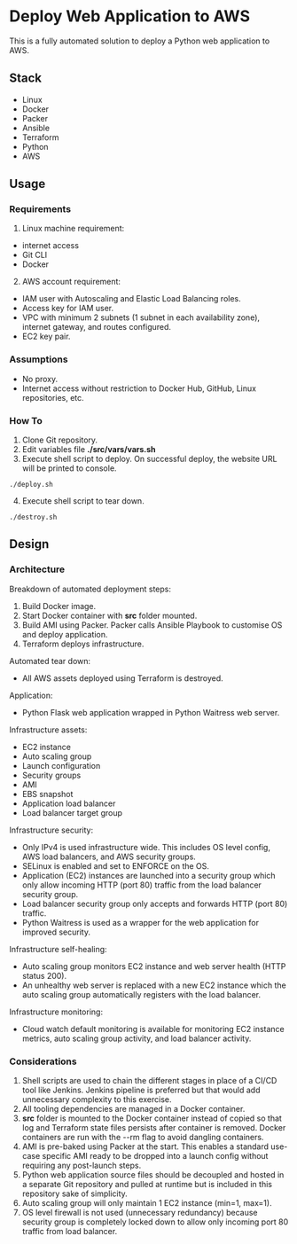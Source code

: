 # Deploy Web Application to AWS

This is a fully automated solution to deploy a Python web application to AWS.

## Stack

* Linux
* Docker
* Packer
* Ansible
* Terraform
* Python
* AWS

## Usage

### Requirements

1. Linux machine requirement:

* internet access
* Git CLI
* Docker

2. AWS account requirement:

* IAM user with Autoscaling and Elastic Load Balancing roles.
* Access key for IAM user.
* VPC with minimum 2 subnets (1 subnet in each availability zone), internet gateway, and routes configured.
* EC2 key pair.

### Assumptions

* No proxy.
* Internet access without restriction to Docker Hub, GitHub, Linux repositories, etc.

### How To

1. Clone Git repository.
2. Edit variables file **./src/vars/vars.sh**
3. Execute shell script to deploy. On successful deploy, the website URL will be printed to console.
```
./deploy.sh
```
4. Execute shell script to tear down.
```
./destroy.sh
```

## Design

### Architecture

Breakdown of automated deployment steps:

1. Build Docker image.
2. Start Docker container with **src** folder mounted.
3. Build AMI using Packer. Packer calls Ansible Playbook to customise OS and deploy application.
4. Terraform deploys infrastructure.

Automated tear down:

* All AWS assets deployed using Terraform is destroyed.

Application:

* Python Flask web application wrapped in Python Waitress web server.

Infrastructure assets:

* EC2 instance
* Auto scaling group
* Launch configuration
* Security groups
* AMI
* EBS snapshot
* Application load balancer
* Load balancer target group

Infrastructure security:

* Only IPv4 is used infrastructure wide. This includes OS level config, AWS load balancers, and AWS security groups.
* SELinux is enabled and set to ENFORCE on the OS.
* Application (EC2) instances are launched into a security group which only allow incoming HTTP (port 80) traffic from the load balancer security group.
* Load balancer security group only accepts and forwards HTTP (port 80) traffic.
* Python Waitress is used as a wrapper for the web application for improved security.

Infrastructure self-healing:

* Auto scaling group monitors EC2 instance and web server health (HTTP status 200).
* An unhealthy web server is replaced with a new EC2 instance which the auto scaling group automatically registers with the load balancer.

Infrastructure monitoring:

* Cloud watch default monitoring is available for monitoring EC2 instance metrics, auto scaling group activity, and load balancer activity.

### Considerations

1. Shell scripts are used to chain the different stages in place of a CI/CD tool like Jenkins. Jenkins pipeline is preferred but that would add unnecessary complexity to this exercise.
2. All tooling dependencies are managed in a Docker container.
3. **src** folder is mounted to the Docker container instead of copied so that log and Terraform state files persists after container is removed. Docker containers are run with the --rm flag to avoid dangling containers.
4. AMI is pre-baked using Packer at the start. This enables a standard use-case specific AMI ready to be dropped into a launch config without requiring any post-launch steps.
5. Python web application source files should be decoupled and hosted in a separate Git repository and pulled at runtime but is included in this repository sake of simplicity.
6. Auto scaling group will only maintain 1 EC2 instance (min=1, max=1).
7. OS level firewall is not used (unnecessary redundancy) because security group is completely locked down to allow only incoming port 80 traffic from load balancer.

